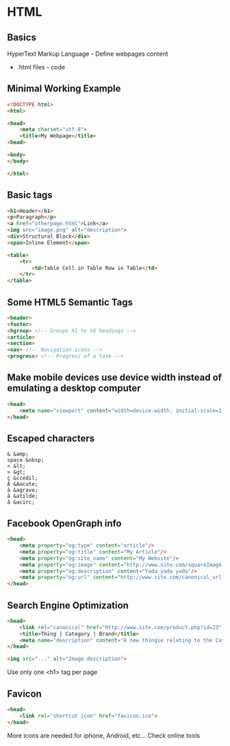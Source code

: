 # HTML

## Basics

HyperText Markup Language - Define webpages content
- .html files - code

## Minimal Working Example
```html
<!DOCTYPE html>
<html>

<head>
    <meta charset="utf-8">
    <title>My Webpage</title>
<head>

<body>
</body>

</html>
```

## Basic tags

```html
<h1>Header</h1>
<p>Paragraph</p>
<a href="otherpage.html">Link</a>
<img src="image.png" alt="description">
<div>Structural Block</div>
<span>Inline Element</span>

<table>
    <tr>
        <td>Table Cell in Table Row in Table</td>
    </tr>
</table>
```

## Some HTML5 Semantic Tags
```html
<header>
<footer>
<hgroup> <!-- Groups h1 to h6 headings -->
<article>
<section>
<nav> <!-- Navigation icons -->
<progress> <!-- Progress of a task -->
```

## Make mobile devices use device width instead of emulating a desktop computer
```html
<head>
    <meta name="viewport" content="width=device-width, initial-scale=1, maximum-scale=1">
</head>
```

## Escaped characters
```
& &amp;
space &nbsp;
< &lt;
> &gt;
ç &ccedil;
Á &Aacute;
à &agrave;
ã &atilde;
â &acirc;
```

## Facebook OpenGraph info
```html
<head>
    <meta property="og:type" content="article"/>
    <meta property="og:title" content="My Article"/>
    <meta property="og:site_name" content="My Website"/>
    <meta property="og:image" content="http://www.site.com/squareImage.png"/>
    <meta property="og:description" content="Yada yada yada"/>
    <meta property="og:url" content="http://www.site.com/canonical_url.php"/>
</head>
```

## Search Engine Optimization
```html
<head>
    <link rel="canonical" href="http://www.site.com/product.php?id=23" /> <!-- Prevent duplicate content from id=23&otherparam=true -->
    <title>Thing | Category | Brand</title>
    <meta name="description" content="A new thingie relating to the Category!">
</head>

<img src="..." alt="Image description">
```

Use only one &lt;h1&gt; tag per page

## Favicon
```html
<head>
    <link rel="shortcut icon" href="favicon.ico">
</head>
```

More icons are needed for iphone, Android, etc... Check online tools
